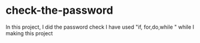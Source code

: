 # check-the-password
In this project, I did the password check
I have used "if, for,do,while " while I making this project
